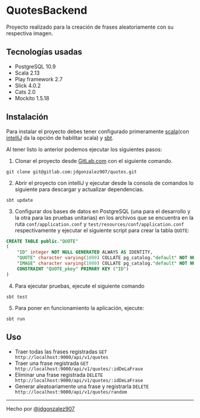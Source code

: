 # QuotesBackend
Proyecto realizado para la creación de frases aleatoriamente con su respectiva imagen.

## Tecnologías usadas
- PostgreSQL 10.9
- Scala 2.13
- Play framework 2.7
- Slick 4.0.2
- Cats 2.0
- Mockito 1.5.18

## Instalación
Para instalar el proyecto debes tener configurado primeramente [scala](https://www.scala-lang.org/download/)(con [intelliJ](https://www.jetbrains.com/idea/download/#section=windows) da la opción de habilitar scala) y [sbt](https://www.scala-sbt.org/download.html "Scala").

Al tener listo lo anterior podemos ejecutar los siguientes pasos:
1. Clonar el proyecto desde [GitLab.com](https://gitlab.com/jdgonzalez907/quotes "GitLab.com")  con el siguiente comando.
```shell
git clone git@gitlab.com:jdgonzalez907/quotes.git
```
2. Abrir el proyecto con intelliJ y ejecutar desde la consola de comandos lo siguiente para descargar y actualizar dependencias.
```shell
sbt update
```
3. Configurar dos bases de datos en PostgreSQL (una para el desarrollo y la otra para las pruebas unitarias) en los archivos que se encuentra en la ruta `conf/application.conf` y `test/resources/conf/application.conf` respectivamente y ejecutar el siguiente script para crear la tabla `QUOTE`:
```sql
CREATE TABLE public."QUOTE"
(
    "ID" integer NOT NULL GENERATED ALWAYS AS IDENTITY,
    "QUOTE" character varying(1000) COLLATE pg_catalog."default" NOT NULL,
    "IMAGE" character varying(1000) COLLATE pg_catalog."default" NOT NULL,
    CONSTRAINT "QUOTE_pkey" PRIMARY KEY ("ID")
)
```
4. Para ejecutar pruebas, ejecute el siguiente comando
```shell
sbt test
```
5. Para poner en funcionamiento la aplicación, ejecute:
```
sbt run
```

## Uso
- Traer todas las frases registradas `GET http://localhost:9000/api/v1/quotes`
- Traer una frase registrada `GET http://localhost:9000/api/v1/quotes/:idDeLaFrase`
- Eliminar una frase registrada `DELETE http://localhost:9000/api/v1/quotes/:idDeLaFrase`
- Generar aleatoariamente una frase y registrarla `DELETE http://localhost:9000/api/v1/quotes/random`


------------


Hecho por [@jdgonzalez907](https://www.linkedin.com/in/jdgonzalez907/ "@jdgonzalez907")
